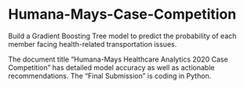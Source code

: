 # Humana-Mays-Case-Competition
Build a Gradient Boosting Tree model to predict the probability of each member facing health-related transportation issues. 

The document title “Humana-Mays Healthcare Analytics 2020 Case Competition” has detailed model accuracy as well as actionable recommendations. The “Final Submission” is coding in Python. 
